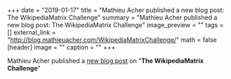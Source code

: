 +++
date = "2019-01-17"
title = "Mathieu Acher published a new blog post: The WikipediaMatrix Challenge"
summary = "Mathieu Acher published a new blog post: The WikipediaMatrix Challenge"
image_preview = ""
tags = []
external_link = "http://blog.mathieuacher.com/WikipediaMatrixChallenge/"
math = false
[header]
image = ""
caption = ""
+++


Mathieu Acher published a [new blog post](http://blog.mathieuacher.com/WikipediaMatrixChallenge/) on "**The WikipediaMatrix Challenge**"
